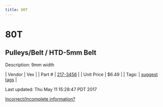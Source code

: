 ```yaml
---
title: 80T
---
```


# 80T
## Pulleys/Belt / HTD-5mm Belt
Description: 	9mm width 

| Vendor | Vex | 
| Part # | [217-3456](http://www.vexrobotics.com/vexpro/motion/belts-and-pulleys/htdbelts9.html) | 
| Unit Price | $6.49 | 
| Tags: | [suggest tags](https://docs.google.com/forms/d/e/1FAIpQLSeWyY8v3RgOty-MyWmh9U0iivNYN_molChYyS-0U-o-kOAv_g/viewform) | 

Last updated: Thu May 11 15:28:47 PDT 2017

 [Incorrect/Incomplete information?](https://docs.google.com/forms/d/e/1FAIpQLSeWyY8v3RgOty-MyWmh9U0iivNYN_molChYyS-0U-o-kOAv_g/viewform)
